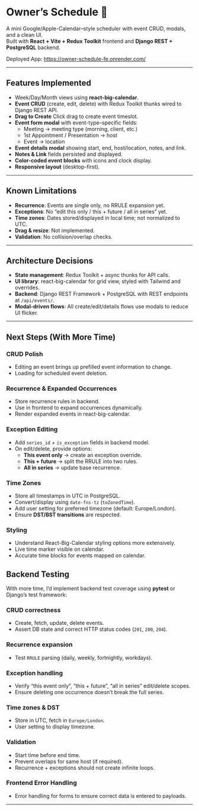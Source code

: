 # Owner’s Schedule 📅

A mini Google/Apple-Calendar–style scheduler with event CRUD, modals, and a clean UI.  
Built with **React + Vite + Redux Toolkit** frontend and **Django REST + PostgreSQL** backend.

Deployed App: https://owner-schedule-fe.onrender.com/

---

## Features Implemented

- Week/Day/Month views using **react-big-calendar**.  
- **Event CRUD** (create, edit, delete) with Redux Toolkit thunks wired to Django REST API.
- **Drag to Create** Click drag to create event timeslot.
- **Event form modal** with event-type–specific fields:
  - Meeting → meeting type (morning, client, etc.)  
  - 1st Appointment / Presentation → host  
  - Event → location  
- **Event details modal** showing start, end, host/location, notes, and link.  
- **Notes & Link** fields persisted and displayed.  
- **Color-coded event blocks** with icons and clock display.  
- **Responsive layout** (desktop-first).  

---

## Known Limitations

- **Recurrence**: Events are single only, no RRULE expansion yet.  
- **Exceptions**: No “edit this only / this + future / all in series” yet.  
- **Time zones**: Dates stored/displayed in local time; not normalized to UTC.  
- **Drag & resize**: Not implemented.  
- **Validation**: No collision/overlap checks.  

---

## Architecture Decisions

- **State management**: Redux Toolkit + async thunks for API calls.  
- **UI library**: react-big-calendar for grid view, styled with Tailwind and overrides.  
- **Backend**: Django REST Framework + PostgreSQL with REST endpoints at `/api/events/`.  
- **Modal-driven flows**: All create/edit/details flows use modals to reduce UI flicker.   

---

## Next Steps (With More Time)

### CRUD Polish
- Editing an event brings up prefilled event information to change.
- Loading for scheduled event deletion.

### Recurrence & Expanded Occurrences
- Store recurrence rules in backend.  
- Use in frontend to expand occurrences dynamically.  
- Render expanded events in react-big-calendar.  

### Exception Editing
- Add `series_id` + `is_exception` fields in backend model.  
- On edit/delete, provide options:  
  - **This event only** → create an exception override.  
  - **This + future** → split the RRULE into two rules.  
  - **All in series** → update base recurrence.  

### Time Zones
- Store all timestamps in UTC in PostgreSQL.  
- Convert/display using `date-fns-tz` (`toZonedTime`).  
- Add user setting for preferred timezone (default: Europe/London).  
- Ensure **DST/BST transitions** are respected.  

### Styling
- Understand React-Big-Calendar styling options more extensively.
- Live time marker visible on calendar.
- Accurate time blocks for events mapped on calendar.  

##  Backend Testing

With more time, I’d implement backend test coverage using **pytest** or Django’s test framework:

### CRUD correctness
- Create, fetch, update, delete events.  
- Assert DB state and correct HTTP status codes (`201`, `200`, `204`).  

### Recurrence expansion
- Test `RRULE` parsing (daily, weekly, fortnightly, workdays).  

### Exception handling
- Verify “this event only”, “this + future”, “all in series” edit/delete scopes.  
- Ensure deleting one occurrence doesn’t break the full series.  

### Time zones & DST
- Store in UTC, fetch in `Europe/London`.  
- User setting to display timezone.

### Validation
- Start time before end time.  
- Prevent overlaps for same host (if required).  
- Recurrence + exceptions should not create infinite loops.  

### Frontend Error Handling
- Error handling for forms to ensure correct data is entered to payloads.

---
